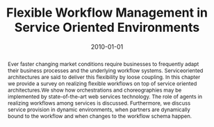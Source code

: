 ---
abstract: Ever faster changing market conditions require businesses to frequently
  adapt their business processes and the underlying workflow systems. Serviceoriented
  architectures are said to deliver this flexibility by loose coupling. In this chapter
  we provide a survey on realizing flexible workflows on top of service oriented architectures.We
  show how orchestrations and choreographies may be implemented by state-of-the-art
  web services technology. The role of agents in realizing workflows among services
  is discussed. Furthermore, we discuss service provision in dynamic environments,
  when partners are dynamically bound to the workflow and when changes to the workflow
  schema happen.
authors:
- Birgit Hofreiter
- Christian Huemer
date: '2010-01-01'
featured: false
links:
- name: Publik
  url: https://publik.tuwien.ac.at/showentry.php?ID=203810&lang=2
publication_types:
- '6'
publishDate: '2010-01-01'
title: Flexible Workflow Management in Service Oriented Environments
url_pdf: ''
---